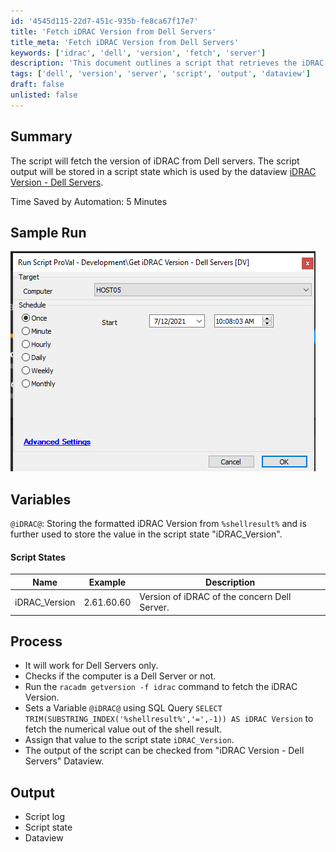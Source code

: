 ```yaml
---
id: '4545d115-22d7-451c-935b-fe8ca67f17e7'
title: 'Fetch iDRAC Version from Dell Servers'
title_meta: 'Fetch iDRAC Version from Dell Servers'
keywords: ['idrac', 'dell', 'version', 'fetch', 'server']
description: 'This document outlines a script that retrieves the iDRAC version from Dell servers, storing the output in a script state for further use in a dataview. The process includes checking the server type, executing a command to get the version, and formatting the output for easy access.'
tags: ['dell', 'version', 'server', 'script', 'output', 'dataview']
draft: false
unlisted: false
---
```

## Summary

The script will fetch the version of iDRAC from Dell servers. The script output will be stored in a script state which is used by the dataview [iDRAC Version - Dell Servers](https://proval.itglue.com/DOC-5078775-7854512).

Time Saved by Automation: 5 Minutes

## Sample Run

![Sample Run](../../../static/img/Get-iDRAC-Version---Dell-Servers-DV/image_1.png)

## Variables

`@iDRAC@`: Storing the formatted iDRAC Version from `%shellresult%` and is further used to store the value in the script state "iDRAC_Version".

#### Script States

| Name          | Example       | Description                                         |
|---------------|---------------|-----------------------------------------------------|
| iDRAC_Version | 2.61.60.60    | Version of iDRAC of the concern Dell Server.       |

## Process

- It will work for Dell Servers only.
- Checks if the computer is a Dell Server or not.
- Run the `racadm getversion -f idrac` command to fetch the iDRAC Version.
- Sets a Variable `@iDRAC@` using SQL Query `SELECT TRIM(SUBSTRING_INDEX('%shellresult%','=',-1)) AS iDRAC Version` to fetch the numerical value out of the shell result.
- Assign that value to the script state `iDRAC_Version`.
- The output of the script can be checked from "iDRAC Version - Dell Servers" Dataview.

## Output

- Script log
- Script state
- Dataview







